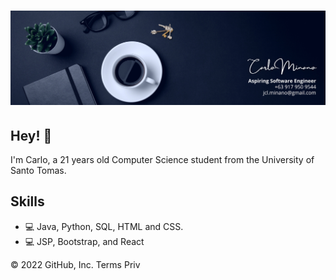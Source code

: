 <h1 align="center">
  <img src="https://github.com/Crufixs/Crufixs/blob/main/Carlo%20Minano%20(1).png" alt="Carlo Minano" />
</h1>

## Hey! 👋
I'm Carlo, a 21 years old Computer Science student from the University of Santo Tomas.

## Skills
- 💻 Java, Python, SQL, HTML and CSS.
- 💻 JSP, Bootstrap, and React

© 2022 GitHub, Inc.
Terms
Priv
